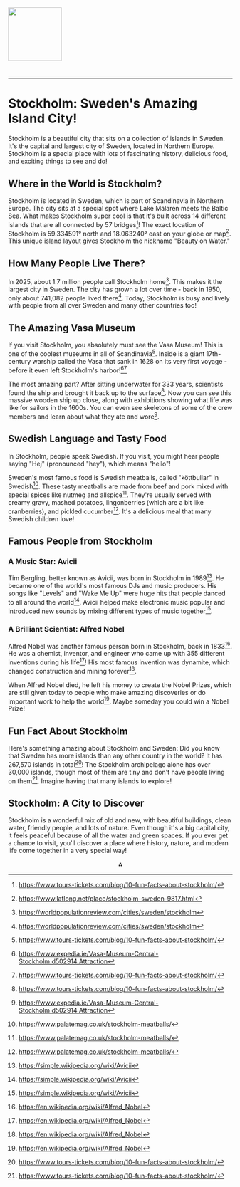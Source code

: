 <img src="https://r2cdn.perplexity.ai/pplx-full-logo-primary-dark%402x.png" class="logo" width="120"/>

# 

---

# Stockholm: Sweden's Amazing Island City!

Stockholm is a beautiful city that sits on a collection of islands in Sweden. It's the capital and largest city of Sweden, located in Northern Europe. Stockholm is a special place with lots of fascinating history, delicious food, and exciting things to see and do!

## Where in the World is Stockholm?

Stockholm is located in Sweden, which is part of Scandinavia in Northern Europe. The city sits at a special spot where Lake Mälaren meets the Baltic Sea. What makes Stockholm super cool is that it's built across 14 different islands that are all connected by 57 bridges[^7]! The exact location of Stockholm is 59.334591° north and 18.063240° east on your globe or map[^1]. This unique island layout gives Stockholm the nickname "Beauty on Water."

## How Many People Live There?

In 2025, about 1.7 million people call Stockholm home[^2]. This makes it the largest city in Sweden. The city has grown a lot over time - back in 1950, only about 741,082 people lived there[^2]. Today, Stockholm is busy and lively with people from all over Sweden and many other countries too!

## The Amazing Vasa Museum

If you visit Stockholm, you absolutely must see the Vasa Museum! This is one of the coolest museums in all of Scandinavia[^7]. Inside is a giant 17th-century warship called the Vasa that sank in 1628 on its very first voyage - before it even left Stockholm's harbor![^3][^7]

The most amazing part? After sitting underwater for 333 years, scientists found the ship and brought it back up to the surface[^7]. Now you can see this massive wooden ship up close, along with exhibitions showing what life was like for sailors in the 1600s. You can even see skeletons of some of the crew members and learn about what they ate and wore[^3].

## Swedish Language and Tasty Food

In Stockholm, people speak Swedish. If you visit, you might hear people saying "Hej" (pronounced "hey"), which means "hello"!

Sweden's most famous food is Swedish meatballs, called "köttbullar" in Swedish[^4]. These tasty meatballs are made from beef and pork mixed with special spices like nutmeg and allspice[^4]. They're usually served with creamy gravy, mashed potatoes, lingonberries (which are a bit like cranberries), and pickled cucumber[^4]. It's a delicious meal that many Swedish children love!

## Famous People from Stockholm

### A Music Star: Avicii

Tim Bergling, better known as Avicii, was born in Stockholm in 1989[^5]. He became one of the world's most famous DJs and music producers. His songs like "Levels" and "Wake Me Up" were huge hits that people danced to all around the world[^5]. Avicii helped make electronic music popular and introduced new sounds by mixing different types of music together[^5].

### A Brilliant Scientist: Alfred Nobel

Alfred Nobel was another famous person born in Stockholm, back in 1833[^6]. He was a chemist, inventor, and engineer who came up with 355 different inventions during his life[^6]! His most famous invention was dynamite, which changed construction and mining forever[^6].

When Alfred Nobel died, he left his money to create the Nobel Prizes, which are still given today to people who make amazing discoveries or do important work to help the world[^6]. Maybe someday you could win a Nobel Prize!

## Fun Fact About Stockholm

Here's something amazing about Stockholm and Sweden: Did you know that Sweden has more islands than any other country in the world? It has 267,570 islands in total[^7]! The Stockholm archipelago alone has over 30,000 islands, though most of them are tiny and don't have people living on them[^7]. Imagine having that many islands to explore!

## Stockholm: A City to Discover

Stockholm is a wonderful mix of old and new, with beautiful buildings, clean water, friendly people, and lots of nature. Even though it's a big capital city, it feels peaceful because of all the water and green spaces. If you ever get a chance to visit, you'll discover a place where history, nature, and modern life come together in a very special way!

<div style="text-align: center">⁂</div>

[^1]: https://www.latlong.net/place/stockholm-sweden-9817.html

[^2]: https://worldpopulationreview.com/cities/sweden/stockholm

[^3]: https://www.expedia.ie/Vasa-Museum-Central-Stockholm.d502914.Attraction

[^4]: https://www.palatemag.co.uk/stockholm-meatballs/

[^5]: https://simple.wikipedia.org/wiki/Avicii

[^6]: https://en.wikipedia.org/wiki/Alfred_Nobel

[^7]: https://www.tours-tickets.com/blog/10-fun-facts-about-stockholm/

[^8]: https://ms.maptons.com/515

[^9]: https://www.macrotrends.net/cities/22597/stockholm/population

[^10]: https://gocity.com/en/stockholm/attractions/vasa-museum

[^11]: https://thatanxioustraveller.com/meatballs-in-stockholm/

[^12]: https://en.wikipedia.org/wiki/Avicii

[^13]: https://www.su.se/english/about-the-university/prizes-and-academic-ceremonies/nobel-prize/nobel-laureates-from-stockholm-university-1.519092

[^14]: https://www.nationalgeographic.com/travel/article/guide-to-stockholm-sweden-capital

[^15]: https://www.mapsofworld.com/where-is/stockholm.html

[^16]: https://worldpopulationreview.com/cities/sweden

[^17]: https://www.visitstockholm.com/o/the-vasa-museum/

[^18]: https://www.visitstockholm.com/eat-drink/restaurants/meatball-places-stockholm/

[^19]: https://people.com/avicii-death-legacy-what-to-know-8763769

[^20]: https://visitsweden.com/what-to-do/culture-history-and-art/culture/the-nobel-prize/

